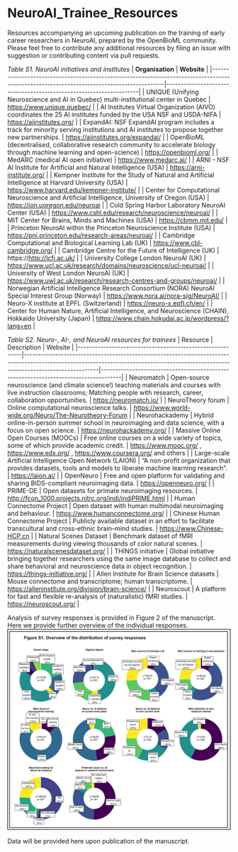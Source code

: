 # NeuroAI_Trainee_Resources

Resources accompanying an upcoming publication on the training of early career researchers in NeuroAI, prepared by the OpenBioML community. Please feel free to contribute any additional resources by filing an issue with suggestion or contributing content via pull requests.

*Table S1. NeuroAI initiatives and institutes*
| **Organisation**                                                                                                                          | **Website**                                                        |
|-------------------------------------------------------------------------------------------------------------------------------------------|--------------------------------------------------------------------|
| UNIQUE (Unifying Neuroscience and AI in Quebec) multi-institutional center in Quebec                                                      | https://www.unique.quebec/                                          |
| AI Institutes Virtual Organization (AIVO) coordinates the 25 AI institutes funded by the USA NSF and USDA-NIFA                            | https://aiinstitutes.org/                                           |
| ExpandAI: NSF ExpandAI program includes a track for minority serving institutions and AI institutes to propose together new partnerships. | https://aiinstitutes.org/expandai/                                  |
| OpenBioML (decentralised, collaborative research community to accelerate biology through machine learning and open-science)               | https://openbioml.org/                                              |
| MedARC (medical AI open initiative)                                                                                                       | https://www.medarc.ai/                                              |
| ARNI - NSF AI Institute for Artificial and Natural Intelligence (USA)                                                                     | https://arni-institute.org/                                         |
| Kempner Institute for the Study of Natural and Artificial Intelligence at Harvard University (USA)                                        | https://www.harvard.edu/kempner-institute/                          |
| Center for Computational Neuroscience and Artificial Intelligence, University of Oregon (USA)                                             | https://ion.uoregon.edu/neuroai                                     |
| Cold Spring Harbor Laboratory NeuroAI Center (USA)                                                                                        | https://www.cshl.edu/research/neuroscience/neuroai/                 |
| MIT Center for Brains, Minds and Machines (USA)                                                                                           | https://cbmm.mit.edu/                                               |
| Princeton NeuroAI within the Princeton Neuroscience Institute (USA)                                                                       | https://pni.princeton.edu/research-areas/neuroai/                   |
| Cambridge Computational and Biological Learning Lab (UK)                                                                                  | https://www.cbl-cambridge.org/                                      |
| Cambridge Centre for the Future of Intelligence (UK)                                                                                      | https://http://lcfi.ac.uk/                                          |
| University College London NeuroAI (UK)                                                                                                    | https://www.ucl.ac.uk/research/domains/neuroscience/ucl-neuroai/    |
| University of West London NeuroAI (UK)                                                                                                    | https://www.uwl.ac.uk/research/research-centres-and-groups/neuroai/ |
| Norwegian Artificial Intelligence Research Consortium (NORA) NeuroAI Special Interest Group (Norway)                                      | https://www.nora.ai/nora-sig/NeuroAI/                               |
| Neuro-X institute at EPFL (Switzerland)                                                                                                   | https://neuro-x.epfl.ch/en/                                         |
| Center for Human Nature, Artificial Intelligence, and Neuroscience (CHAIN), Hokkaido University (Japan)                                   | https://www.chain.hokudai.ac.jp/wordpress/?lang=en                  |


*Table S2. Neuro-, AI-, and NeuroAI resources for trainees*
| Resource                                                 | Description                                                                                                                                                                          | Website                                                                             |
|----------------------------------------------------------|--------------------------------------------------------------------------------------------------------------------------------------------------------------------------------------|-------------------------------------------------------------------------------------|
| Neuromatch                                               | Open-source neuroscience (and climate science!) teaching materials and courses with live instruction classrooms; Matching people with research, career, collaboration opportunities. | https://neuromatch.io/                                                              |
| NeuroTheory forum                                        | Online computational neuroscience talks.                                                                                                                                             | https://www.world-wide.org/Neuro/The-Neurotheory-Forum                              |
| Neurohackademy                                           | Hybrid online-in-person summer school in neuroimaging and data science, with a focus on open science.                                                                                | https://neurohackademy.org/                                                         |
| Massive Online Open Courses (MOOCs)                      | Free online courses on a wide variety of topics, some of which provide academic credit.                                                                                              | https://www.mooc.org/ , https://www.edx.org/ , https://www.coursera.org/ and others |
| Large-scale Artificial Intelligence Open Network (LAION) | “A non-profit organization that provides datasets, tools and models to liberate machine learning research”.                                                                          | https://laion.ai/                                                                   |
| OpenNeuro                                                | Free and open platform for validating and sharing BIDS-compliant neuroimaging data.                                                                                                  | https://openneuro.org/                                                              |
| PRIME-DE                                                 | Open datasets for primate neuroimaging resources.                                                                                                                                    | http://fcon_1000.projects.nitrc.org/indi/indiPRIME.html                             |
| Human Connectome Project                                 | Open dataset with human multimodal neuroimaging and behaviour.                                                                                                                       | https://www.humanconnectome.org/                                                    |
| Chinese Human Connectome Project                         | Publicly available dataset in an effort to facilitate transcultural and cross-ethnic brain–mind studies.                                                                             | https://www.Chinese-HCP.cn                                                          |
| Natural Scenes Dataset                                   | Benchmark dataset of fMRI measurements during viewing thousands of color natural scenes.                                                                                             | https://naturalscenesdataset.org/                                                   |
| THINGS initiative                                        | Global initiative bringing together researchers using the same image database to collect and share behavioral and neuroscience data in object recognition.                           | https://things-initiative.org/                                                      |
| Allen Institute for Brain Science datasets               | Mouse connectome and transcriptome; human transcriptome.                                                                                                                             | https://alleninstitute.org/division/brain-science/                                  |
| Neuroscout                                               | A platform for fast and flexible re-analysis of (naturalistic) fMRI studies.                                                                                                         | https://neuroscout.org/                                                             |



Analysis of survey responses is provided in Figure 2 of the manuscript. 
Here we provide further overview of the individual responses.
![Figure S1: Overview of survey responses](https://github.com/8erberg/NeuroAI_Trainee_Resources/blob/main/Figure_S1_Overview_of_responses.png)

Data will be provided here upon publication of the manuscript.


